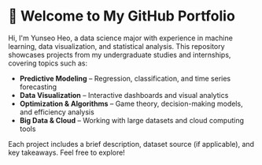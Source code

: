 # 👋 Welcome to My GitHub Portfolio  

Hi, I'm Yunseo Heo, a data science major with experience in machine learning, data visualization, and statistical analysis. This repository showcases projects from my undergraduate studies and internships, covering topics such as:  

- **Predictive Modeling** – Regression, classification, and time series forecasting  
- **Data Visualization** – Interactive dashboards and visual analytics  
- **Optimization & Algorithms** – Game theory, decision-making models, and efficiency analysis  
- **Big Data & Cloud** – Working with large datasets and cloud computing tools  

Each project includes a brief description, dataset source (if applicable), and key takeaways. Feel free to explore!
